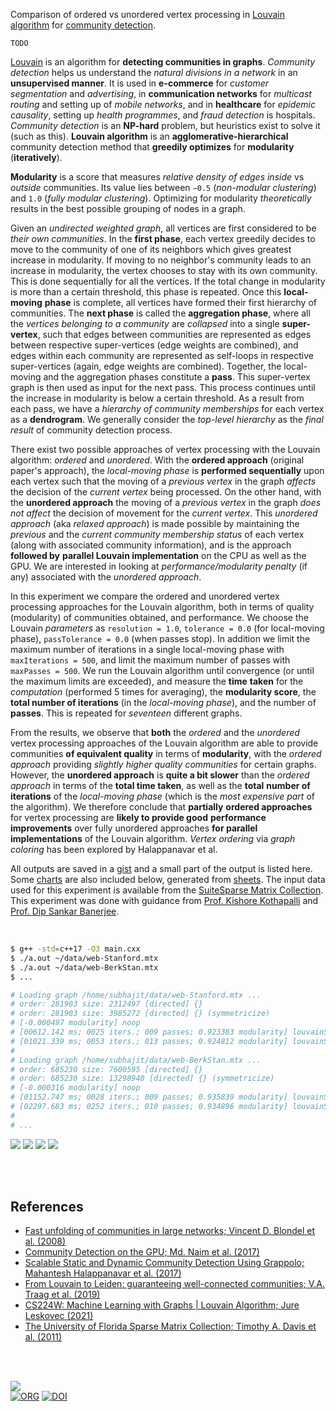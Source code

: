 Comparison of ordered vs unordered vertex processing in [Louvain algorithm] for
[community detection].

`TODO`

[Louvain] is an algorithm for **detecting communities in graphs**. *Community*
*detection* helps us understand the *natural divisions in a network* in an
**unsupervised manner**. It is used in **e-commerce** for *customer*
*segmentation* and *advertising*, in **communication networks** for *multicast*
*routing* and setting up of *mobile networks*, and in **healthcare** for
*epidemic causality*, setting up *health programmes*, and *fraud detection* is
hospitals. *Community detection* is an **NP-hard** problem, but heuristics exist
to solve it (such as this). **Louvain algorithm** is an **agglomerative-hierarchical**
community detection method that **greedily optimizes** for **modularity**
(**iteratively**).

**Modularity** is a score that measures *relative density of edges inside* vs
*outside* communities. Its value lies between `−0.5` (*non-modular clustering*)
and `1.0` (*fully modular clustering*). Optimizing for modularity *theoretically*
results in the best possible grouping of nodes in a graph.

Given an *undirected weighted graph*, all vertices are first considered to be
*their own communities*. In the **first phase**, each vertex greedily decides to
move to the community of one of its neighbors which gives greatest increase in
modularity. If moving to no neighbor's community leads to an increase in
modularity, the vertex chooses to stay with its own community. This is done
sequentially for all the vertices. If the total change in modularity is more
than a certain threshold, this phase is repeated. Once this **local-moving**
**phase** is complete, all vertices have formed their first hierarchy of
communities. The **next phase** is called the **aggregation phase**, where all
the *vertices belonging to a community* are *collapsed* into a single
**super-vertex**, such that edges between communities are represented as edges
between respective super-vertices (edge weights are combined), and edges within
each community are represented as self-loops in respective super-vertices
(again, edge weights are combined). Together, the local-moving and the
aggregation phases constitute a **pass**. This super-vertex graph is then used
as input for the next pass. This process continues until the increase in
modularity is below a certain threshold. As a result from each pass, we have a
*hierarchy of community memberships* for each vertex as a **dendrogram**. We
generally consider the *top-level hierarchy* as the *final result* of community
detection process.

There exist two possible approaches of vertex processing with the Louvain
algorithm: *ordered* and *unordered*. With the **ordered approach** (original
paper's approach), the *local-moving phase* is **performed sequentially** upon
each vertex such that the moving of a *previous vertex* in the graph *affects*
the decision of the *current vertex* being processed. On the other hand, with
the **unordered approach** the moving of a *previous vertex* in the graph *does*
*not affect* the decision of movement for the *current vertex*. This *unordered*
*approach* (aka *relaxed approach*) is made possible by maintaining the
*previous* and the *current community membership status* of each vertex (along
with associated community information), and is the approach **followed by**
**parallel Louvain implementation** on the CPU as well as the GPU. We are
interested in looking at *performance/modularity penalty* (if any) associated
with the *unordered approach*.

In this experiment we compare the ordered and unordered vertex processing
approaches for the Louvain algorithm, both in terms of quality (modularity) of
communities obtained, and performance. We choose the Louvain *parameters* as
`resolution = 1.0`, `tolerance = 0.0` (for local-moving phase), `passTolerance = 0.0`
(when passes stop). In addition we limit the maximum number of iterations in
a single local-moving phase with `maxIterations = 500`, and limit the maximum
number of passes with `maxPasses = 500`. We run the Louvain algorithm until
convergence (or until the maximum limits are exceeded), and measure the **time**
**taken** for the *computation* (performed 5 times for averaging), the
**modularity score**, the **total number of iterations** (in the *local-moving*
*phase*), and the number of **passes**. This is repeated for *seventeen*
different graphs.

From the results, we observe that **both** the *ordered* and the *unordered*
vertex processing approaches of the Louvain algorithm are able to provide
communities **of equivalent quality** in terms of **modularity**, with the
*ordered approach* providing *slightly higher quality communities* for certain
graphs. However, the **unordered approach** is **quite a bit slower** than the
*ordered approach* in terms of the **total time taken**, as well as the **total**
**number of iterations** of the *local-moving phase* (which is the *most*
*expensive part* of the algorithm). We therefore conclude that **partially**
**ordered approaches** for vertex processing are **likely to provide good**
**performance improvements** over fully unordered approaches **for parallel**
**implementations** of the Louvain algorithm. *Vertex ordering* via *graph*
*coloring* has been explored by Halappanavar et al.

All outputs are saved in a [gist] and a small part of the output is listed here.
Some [charts] are also included below, generated from [sheets]. The input data
used for this experiment is available from the [SuiteSparse Matrix Collection].
This experiment was done with guidance from [Prof. Kishore Kothapalli] and
[Prof. Dip Sankar Banerjee].


[Louvain algorithm]: https://en.wikipedia.org/wiki/Louvain_method
[community detection]: https://en.wikipedia.org/wiki/Community_search

<br>

```bash
$ g++ -std=c++17 -O3 main.cxx
$ ./a.out ~/data/web-Stanford.mtx
$ ./a.out ~/data/web-BerkStan.mtx
$ ...

# Loading graph /home/subhajit/data/web-Stanford.mtx ...
# order: 281903 size: 2312497 [directed] {}
# order: 281903 size: 3985272 [directed] {} (symmetricize)
# [-0.000497 modularity] noop
# [00612.142 ms; 0025 iters.; 009 passes; 0.923383 modularity] louvainSeqOrdered
# [01021.339 ms; 0053 iters.; 013 passes; 0.924812 modularity] louvainSeqUnordered
#
# Loading graph /home/subhajit/data/web-BerkStan.mtx ...
# order: 685230 size: 7600595 [directed] {}
# order: 685230 size: 13298940 [directed] {} (symmetricize)
# [-0.000316 modularity] noop
# [01152.747 ms; 0028 iters.; 009 passes; 0.935839 modularity] louvainSeqOrdered
# [02297.683 ms; 0252 iters.; 010 passes; 0.934896 modularity] louvainSeqUnordered
#
# ...
```

[![](https://i.imgur.com/hyodWWi.png)][sheetp]
[![](https://i.imgur.com/8Ohz4fC.png)][sheetp]
[![](https://i.imgur.com/VrQZ0VF.png)][sheetp]
[![](https://i.imgur.com/1I1vATC.png)][sheetp]

<br>
<br>


## References

- [Fast unfolding of communities in large networks; Vincent D. Blondel et al. (2008)](https://arxiv.org/abs/0803.0476)
- [Community Detection on the GPU; Md. Naim et al. (2017)](https://arxiv.org/abs/1305.2006)
- [Scalable Static and Dynamic Community Detection Using Grappolo; Mahantesh Halappanavar et al. (2017)](https://ieeexplore.ieee.org/document/8091047)
- [From Louvain to Leiden: guaranteeing well-connected communities; V.A. Traag et al. (2019)](https://www.nature.com/articles/s41598-019-41695-z)
- [CS224W: Machine Learning with Graphs | Louvain Algorithm; Jure Leskovec (2021)](https://www.youtube.com/watch?v=0zuiLBOIcsw)
- [The University of Florida Sparse Matrix Collection; Timothy A. Davis et al. (2011)](https://doi.org/10.1145/2049662.2049663)

<br>
<br>

[![](https://i.imgur.com/CSFI99v.jpg)](https://www.youtube.com/watch?v=soFR3Uf6Aoo)<br>
[![ORG](https://img.shields.io/badge/org-puzzlef-green?logo=Org)](https://puzzlef.github.io)
[![DOI](https://zenodo.org/badge/516219283.svg)](https://zenodo.org/badge/latestdoi/516219283)


[Prof. Dip Sankar Banerjee]: https://sites.google.com/site/dipsankarban/
[Prof. Kishore Kothapalli]: https://faculty.iiit.ac.in/~kkishore/
[SuiteSparse Matrix Collection]: https://sparse.tamu.edu
[Louvain]: https://en.wikipedia.org/wiki/Louvain_method
[gist]: https://gist.github.com/wolfram77/20646e8a76711fdac463eabc92a306ff
[charts]: https://imgur.com/a/w8RUjZX
[sheets]: https://docs.google.com/spreadsheets/d/1s9d2NGOrQT9_0uixIBKoTSSlERcr2PTVxJlhaWZ0st4/edit?usp=sharing
[sheetp]: https://docs.google.com/spreadsheets/d/e/2PACX-1vQ9L0XHRdEJpkWvWpWCxPr8M7CajTfSIXS_Q2-NAVpGYR-Rr83QDu3ZON88Y32yVGCF1iwo14RniOsm/pubhtml
